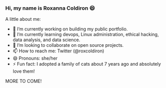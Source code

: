 ### Hi, my name is Roxanna Coldiron 😄

A little about me:

- 🔭 I’m currently working on building my public portfolio. 
- 🌱 I’m currently learning devops, Linux administration, ethical hacking, data analysis, and data science.
- 👯 I’m looking to collaborate on open source projects.
- 📫 How to reach me: Twitter (@roxcoldiron)
- 😄 Pronouns: she/her
- ⚡ Fun fact: I adopted a family of cats about 7 years ago and absolutely love them! 

MORE TO COME!
